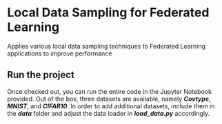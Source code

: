 # Local Data Sampling for Federated Learning
Applies various local data sampling techniques to Federated Learning applications to improve performance

## Run the project
Once checked out, you can run the entire code in the Jupyter Notebook provided.
Out of the box, three datasets are available, namely ___Covtype___, ___MNIST___, and ___CIFAR10___.
In order to add additional datasets, include them in the ___data___ folder and adjust the data loader in ___load_data.py___ accordingly.
